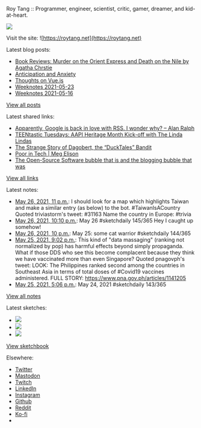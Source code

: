 Roy Tang :: Programmer, engineer, scientist, critic, gamer, dreamer, and kid-at-heart.

![](https://roytang.net/static/img/profile.jpg)

Visit the site: ![https://roytang.net](https://roytang.net)

Latest blog posts:

- [Book Reviews: Murder on the Orient Express and Death on the Nile by Agatha Chrstie](https://roytang.net/2021/05/orient-express-nile/)
- [Anticipation and Anxiety](https://roytang.net/2021/05/anticipation/)
- [Thoughts on Vue.js](https://roytang.net/2021/05/vuejs/)
- [Weeknotes 2021-05-23](https://roytang.net/2021/05/weeknotes-2021-05-23/)
- [Weeknotes 2021-05-16](https://roytang.net/2021/05/weeknotes-2021-05-16/)

[View all posts](https://roytang.net/blog)

Latest shared links:

- [Apparently, Google is back in love with RSS. I wonder why? – Alan Ralph](https://roytang.net/2021/05/apparently-google-is-back-in-love-with-rss-i-wonder-why-alan-ralph/)
- [TEENtastic Tuesdays: AAPI Heritage Month Kick-off with The Linda Lindas](https://roytang.net/2021/05/teentastic-tuesdays-aapi-heritage-month-kick-off-with-the-linda-lindas/)
- [The Strange Story of Dagobert, the “DuckTales” Bandit](https://roytang.net/2021/05/the-strange-story-of-dagobert-the-ducktales-bandit/)
- [Poor in Tech | Meg Elison](https://roytang.net/2021/05/poor-in-tech-meg-elison/)
- [The Open-Source Software bubble that is and the blogging bubble that was](https://roytang.net/2021/05/the-open-source-software-bubble-that-is-and-the-blogging-bubble-that-was/)

[View all links](https://roytang.net/links)

Latest notes:

- [May 26, 2021, 11 p.m.](https://roytang.net/2021/05/1397568294383611906/): I should look for a map which highlights Taiwan and make a similar entry (as below) to the bot. #TaiwanIsACountry Quoted triviastorm&#x27;s tweet: #31163 Name the country in Europe: #trivia
- [May 26, 2021, 10:10 p.m.](https://roytang.net/2021/05/1397555731960786945/): May 26 #sketchdaily 145/365 Hey I caught up somehow!
- [May 26, 2021, 10 p.m.](https://roytang.net/2021/05/1397553127839043593/): May 25: some cat warrior #sketchdaily 144/365
- [May 25, 2021, 9:02 p.m.](https://roytang.net/2021/05/1397176143820722180/): This kind of &quot;data massaging&quot; (ranking not normalized by pop) has harmful effects beyond simply propaganda. What if those DDS who see this become complacent because they think we have vaccinated more than even Singapore? Quoted pnagovph&#x27;s tweet: LOOK: The Philippines ranked second among the countries in Southeast Asia in terms of total doses of #Covid19 vaccines administered. FULL STORY: https://www.pna.gov.ph/articles/1141205
- [May 25, 2021, 5:06 p.m.](https://roytang.net/2021/05/1397116856469647361/): May 24, 2021 #sketchdaily 143/365

[View all notes](https://roytang.net/notes)

Latest sketches:


- ![](https://roytang.net/media/cache/2a/59/2a59df85e3dcc8c70b168534ac063d27.jpg)
- ![](https://roytang.net/media/cache/ab/41/ab414799108152c3f0b54e383aac27eb.jpg)
- ![](https://roytang.net/media/cache/93/6a/936a03e6c65e4292e23ad58615a8f40c.jpg)

[View sketchbook](https://roytang.net/albums/sketchbook)


Elsewhere:

- [Twitter](https://twitter.com/roytang)
- [Mastodon](https://mastodon.technology/@roytang)
- [Twitch](https://twitch.tv/twitchyroy)
- [LinkedIn](https://www.linkedin.com/in/roytang)
- [Instagram](https://instagram.com/roytang0400)
- [Github](https://github.com/roytang)
- [Reddit](https://reddit.com/u/hungryroy)
- [Ko-fi](https://ko-fi.com/roytang)
- [](mailto:hello@roytang.net)